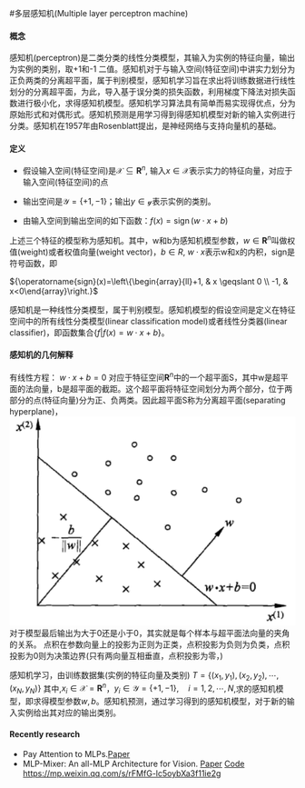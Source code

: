 #多层感知机(Multiple layer perceptron machine)

#### 概念
感知机(perceptron)是二类分类的线性分类模型，其输入为实例的特征向量，输出为实例的类别，取+1和-1 二值。感知机对于与输入空间(特征空间)中讲实力划分为正负两类的分离超平面，属于判别模型，感知机学习旨在求出将训练数据进行线性划分的分离超平面，为此，导入基于误分类的损失函数，利用梯度下降法对损失函数进行极小化，求得感知机模型。感知机学习算法具有简单而易实现得优点，分为原始形式和对偶形式。感知机预测是用学习得到得感知机模型对新的输入实例进行分类。感知机在1957年由Rosenblatt提出，是神经网络与支持向量机的基础。


#### 定义
- 假设输入空间(特征空间)是$\mathcal{X} \subseteq \mathbf{R}^{n}$, 输入$x \in \mathcal{X}$表示实力的特征向量，对应于输入空间(特征空间)的点

- 输出空间是$\mathcal{Y}=\{+1,-1\}$；输出$y \in \mathcal{y}$表示实例的类别。

- 由输入空间到输出空间的如下函数：$f(x)=\operatorname{sign}(w \cdot x+b)$

上述三个特征的模型称为感知机。其中，w和b为感知机模型参数，$w \in \mathbf{R}^{n}$叫做权值(weight)或者权值向量(weight vector)，$b \in R$, $w \cdot x$表示w和x的内积，sign是符号函数，即

${\operatorname{sign}(x)=\left\{\begin{array}{ll}+1, & x \geqslant 0 \\ -1, & x<0\end{array}\right.}$

感知机是一种线性分类模型，属于判别模型。感知机模型的假设空间是定义在特征空间中的所有线性分类模型(linear classification model)或者线性分类器(linear classifier)，即函数集合$\{f|f(x) = w \cdot x +b \}$。
#### 感知机的几何解释
有线性方程：
$w \cdot x +b =0$
对应于特征空间$\mathbf{R}^{n}$中的一个超平面S，其中w是超平面的法向量，b是超平面的截距。这个超平面将特征空间划分为两个部分，位于两部分的点(特征向量)分为正、负两类。因此超平面S称为分离超平面(separating hyperplane)，
![Aaron Swartz](https://github.com/GemZq/study_about_AI/raw/master/Machine%20Learning/images/20210706211009.png)
对于模型最后输出为大于0还是小于0，其实就是每个样本与超平面法向量的夹角的关系。
点积在参数向量上的投影为正则为正类，点积投影为负则为负类，点积投影为0则为决策边界(只有两向量互相垂直，点积投影为零，) 

感知机学习，由训练数据集(实例的特征向量及类别)
$T=\left\{\left(x_{1}, y_{1}\right),\left(x_{2}, y_{2}\right), \cdots,\left(x_{N}, y_{N}\right)\right\}$
其中,$x_i \in \mathcal{X}=\mathbf{R}^{n}$，$y_{i} \in \mathcal{Y}=\{+1,-1\}, \quad i=1,2, \cdots, N$,求的感知机模型，即求得模型参数$w,b$。感知机预测，通过学习得到的感知机模型，对于新的输入实例给出其对应的输出类别。

#### Recently research 
- Pay Attention to MLPs.[Paper](https://arxiv.org/pdf/2105.08050.pdf)
- MLP-Mixer: An all-MLP Architecture for Vision. [Paper](https://arxiv.org/pdf/2105.01601.pdf) [Code](https://github.com/google-research/vision_transformer/tree/linen) https://mp.weixin.qq.com/s/rFMfG-lc5oybXa3f11ie2g